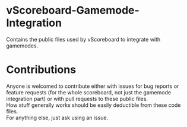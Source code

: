 vScoreboard-Gamemode-Integration
================================

Contains the public files used by vScoreboard to integrate with gamemodes.

Contributions
=============

Anyone is welcomed to contribute either with issues for bug reports or feature requests (for the whole scoreboard, not just the gamemode integration part) or with pull requests to these public files.  
How stuff generally works should be easily deductible from these code files.  
For anything else, just ask using an issue.  
